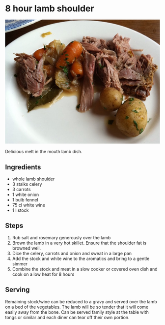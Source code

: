 8 hour lamb shoulder
====================
![8 hour lamb shoulder](imgs-8-hour-lamb-shoulder/main.jpg "8 hour lamb shoulder")

Delicious melt in the mouth lamb dish.

Ingredients
-----------
- whole lamb shoulder
- 3 stalks celery
- 3 carrots
- 1 white onion
- 1 bulb fennel
- 75 cl white wine
- 1 l stock

Steps
-----
1. Rub salt and rosemary generously over the lamb
2. Brown the lamb in a very hot skillet.  Ensure that the shoulder fat is browned well. 
3. Dice the celery, carrots and onion and sweat in a large pan
4. Add the stock and white wine to the aromatics and bring to a gentle simmer
5. Combine the stock and meat in a slow cooker or covered oven dish and cook on a low heat for 8 hours

Serving
-------
Remaining stock/wine can be reduced to a gravy and served over the lamb on a bed of the vegetables.  The lamb will be so tender that it will come easily away from the bone.  Can be served family style at the table with tongs or similar and each diner can tear off their own portion.
